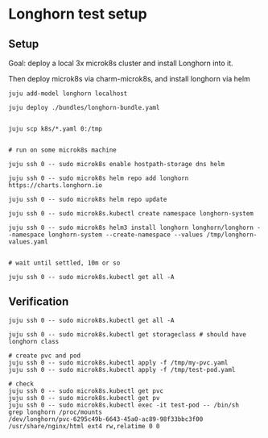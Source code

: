 # Longhorn test setup

## Setup

Goal: deploy a local 3x microk8s cluster and install Longhorn into it. 

Then deploy microk8s via charm-microk8s, and install longhorn via helm

```
juju add-model longhorn localhost

juju deploy ./bundles/longhorn-bundle.yaml


juju scp k8s/*.yaml 0:/tmp


# run on some microk8s machine

juju ssh 0 -- sudo microk8s enable hostpath-storage dns helm

juju ssh 0 -- sudo microk8s helm repo add longhorn https://charts.longhorn.io

juju ssh 0 -- sudo microk8s helm repo update

juju ssh 0 -- sudo microk8s.kubectl create namespace longhorn-system

juju ssh 0 -- sudo microk8s helm3 install longhorn longhorn/longhorn --namespace longhorn-system --create-namespace --values /tmp/longhorn-values.yaml


# wait until settled, 10m or so

juju ssh 0 -- sudo microk8s.kubectl get all -A
```

## Verification

```
juju ssh 0 -- sudo microk8s.kubectl get all -A

juju ssh 0 -- sudo microk8s.kubectl get storageclass # should have longhorn class

# create pvc and pod
juju ssh 0 -- sudo microk8s.kubectl apply -f /tmp/my-pvc.yaml
juju ssh 0 -- sudo microk8s.kubectl apply -f /tmp/test-pod.yaml

# check
juju ssh 0 -- sudo microk8s.kubectl get pvc
juju ssh 0 -- sudo microk8s.kubectl get pv
juju ssh 0 -- sudo microk8s.kubectl exec -it test-pod -- /bin/sh
grep longhorn /proc/mounts 
/dev/longhorn/pvc-6295c49b-6643-45a0-ac89-98f33bbc3f00 /usr/share/nginx/html ext4 rw,relatime 0 0

```
